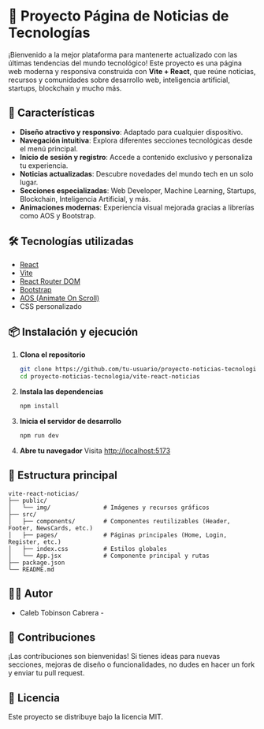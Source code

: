 # 📰 Proyecto Página de Noticias de Tecnologías

¡Bienvenido a la mejor plataforma para mantenerte actualizado con las últimas tendencias del mundo tecnológico!
Este proyecto es una página web moderna y responsiva construida con **Vite + React**, que reúne noticias, recursos y comunidades sobre desarrollo web, inteligencia artificial, startups, blockchain y mucho más.

## 🚀 Características

- **Diseño atractivo y responsivo**: Adaptado para cualquier dispositivo.
- **Navegación intuitiva**: Explora diferentes secciones tecnológicas desde el menú principal.
- **Inicio de sesión y registro**: Accede a contenido exclusivo y personaliza tu experiencia.
- **Noticias actualizadas**: Descubre novedades del mundo tech en un solo lugar.
- **Secciones especializadas**: Web Developer, Machine Learning, Startups, Blockchain, Inteligencia Artificial, y más.
- **Animaciones modernas**: Experiencia visual mejorada gracias a librerías como AOS y Bootstrap.

## 🛠️ Tecnologías utilizadas

- [React](https://reactjs.org/)
- [Vite](https://vitejs.dev/)
- [React Router DOM](https://reactrouter.com/)
- [Bootstrap](https://getbootstrap.com/)
- [AOS (Animate On Scroll)](https://michalsnik.github.io/aos/)
- CSS personalizado

## 📦 Instalación y ejecución

1. **Clona el repositorio**
   ```bash
   git clone https://github.com/tu-usuario/proyecto-noticias-tecnologia.git
   cd proyecto-noticias-tecnologia/vite-react-noticias
   ```

2. **Instala las dependencias**
   ```bash
   npm install
   ```

3. **Inicia el servidor de desarrollo**
   ```bash
   npm run dev
   ```

4. **Abre tu navegador**
   Visita [http://localhost:5173](http://localhost:5173)

## 📁 Estructura principal

```
vite-react-noticias/
├── public/
│   └── img/               # Imágenes y recursos gráficos
├── src/
│   ├── components/        # Componentes reutilizables (Header, Footer, NewsCards, etc.)
│   ├── pages/             # Páginas principales (Home, Login, Register, etc.)
│   ├── index.css          # Estilos globales
│   └── App.jsx            # Componente principal y rutas
├── package.json
└── README.md
```

## 👨‍💻 Autor

- Caleb Tobinson Cabrera - 

## 🌟 Contribuciones

¡Las contribuciones son bienvenidas! Si tienes ideas para nuevas secciones, mejoras de diseño o funcionalidades, no dudes en hacer un fork y enviar tu pull request.

## 📜 Licencia

Este proyecto se distribuye bajo la licencia MIT.
